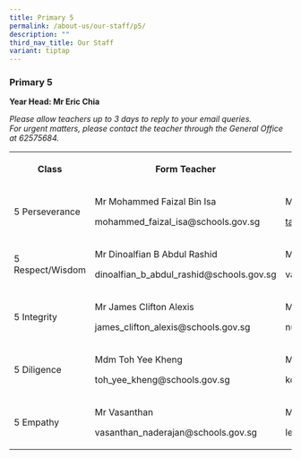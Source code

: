 ```yaml
---
title: Primary 5
permalink: /about-us/our-staff/p5/
description: ""
third_nav_title: Our Staff
variant: tiptap
---
```

<h3><strong>Primary 5</strong></h3><p><strong>Year Head: Mr Eric Chia</strong></p><p><em>Please allow teachers up to 3 days to reply to your email queries.</em>&nbsp;<br><em>For urgent matters, please contact the teacher through the General Office at 62575684.</em></p><table><tbody><tr><th rowspan="1" colspan="1"><p>Class</p></th><th rowspan="1" colspan="1"><p>Form Teacher</p></th><th rowspan="1" colspan="1"><p>Co-Form Teacher</p></th><th rowspan="1" colspan="1"><p>2nd Co-Form Teacher</p></th></tr><tr><td rowspan="1" colspan="1"><p>5 Perseverance</p></td><td rowspan="1" colspan="1"><p>Mr Mohammed Faizal Bin Isa</p><p><a rel="noopener noreferrer nofollow" target="_blank">mohammed_faizal_isa@schools.gov.sg</a></p></td><td rowspan="1" colspan="1"><p>Ms Tan Ai Lin</p><p><a href="mailto:tan_ai_lin_a@schools.gov.sg" rel="noopener noreferrer nofollow" target="_blank">tan_ai_lin_a@schools.gov.sg</a></p></td><td rowspan="1" colspan="1"><p></p></td></tr><tr><td rowspan="1" colspan="1"><p>5 Respect/Wisdom</p></td><td rowspan="1" colspan="1"><p>Mr Dinoalfian B Abdul Rashid</p><p><a rel="noopener noreferrer nofollow" target="_blank">dinoalfian_b_abdul_rashid@schools.gov.sg</a></p></td><td rowspan="1" colspan="1"><p>Mrs Vasanthi Nanda</p><p><a rel="noopener noreferrer nofollow" target="_blank">vasanthi_tanabalan@schools.gov.sg</a></p></td><td rowspan="1" colspan="1"><p>Mdm Loy Su Ann</p><p><a rel="noopener noreferrer nofollow" target="_blank">loy_su_ann@schools.gov.sg</a></p></td></tr><tr><td rowspan="1" colspan="1"><p>5 Integrity</p></td><td rowspan="1" colspan="1"><p>Mr James Clifton Alexis</p><p><a rel="noopener noreferrer nofollow" target="_blank">james_clifton_alexis@schools.gov.sg</a></p></td><td rowspan="1" colspan="1"><p>Mdm Nurul Natasha</p><p><a rel="noopener noreferrer nofollow" target="_blank">nurul_natasha_muhd_farhan@schools.gov.sg</a></p></td><td rowspan="1" colspan="1"><p></p></td></tr><tr><td rowspan="1" colspan="1"><p>5 Diligence</p></td><td rowspan="1" colspan="1"><p>Mdm Toh Yee Kheng</p><p><a rel="noopener noreferrer nofollow" target="_blank">toh_yee_kheng@schools.gov.sg</a></p></td><td rowspan="1" colspan="1"><p>Ms Kok Pao Yen Jayce</p><p><a rel="noopener noreferrer nofollow" target="_blank">kok_pao_yen_jayce@schools.gov.sg</a></p></td><td rowspan="1" colspan="1"><p></p></td></tr><tr><td rowspan="1" colspan="1"><p>5 Empathy</p></td><td rowspan="1" colspan="1"><p>Mr Vasanthan</p><p><a rel="noopener noreferrer nofollow" target="_blank">vasanthan_naderajan@schools.gov.sg</a></p></td><td rowspan="1" colspan="1"><p>Ms Lee Qian Ni, Pamela</p><p><a rel="noopener noreferrer nofollow" target="_blank">lee_qian_ni_pamela@schools.gov.sg</a></p></td><td rowspan="1" colspan="1"><p></p></td></tr></tbody></table><p></p>